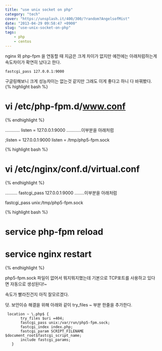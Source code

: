 ```yaml
---
title: "use unix socket on php"
category: "tech"
cover: "https://unsplash.it/400/300/?random?AngelsofMist"
date: "2013-04-29 09:58:47 +0900"
slug: "use-unix-socket-on-php"
tags: 
    - php
    - centos
---
```


nginx 와 php-fpm 을 연동할 때 지금은 크게 차이가 없지만 예전에는 아래처럼하는게 속도차이가 확연히 났다고 한다.

`fastcgi_pass 127.0.0.1:9000`


구글링해보니 크게 성능차이는 없는것 같지만 그래도 이게 좋다고 하니 다 바꿔봤다.
{% highlight bash %}
# vi /etc/php-fpm.d/www.conf
{% endhighlight %}


............
listen = 127.0.0.1:9000
............이부분을 아래처럼

;listen = 127.0.0.1:9000
listen = /tmp/php5-fpm.sock

{% highlight bash %}
# vi /etc/nginx/conf.d/virtual.conf
{% endhighlight %}

..........
fastcgi_pass 127.0.0.1:9000
........이부분을 아래처럼

fastcgi_pass unix:/tmp/php5-fpm.sock

{% highlight bash %}
# service php-fpm reload
# service nginx restart
{% endhighlight %}


php5-fpm.sock 파일이 없어서 뭐지뭐지했는데 기본으로 TCP포트를 사용하고 있다면 자동으로 생성된다!~

속도가 빨라진건지 아직 잘모르겠다.

덧. 보안이슈 해결을 위해 아래와 같이 try_files ~ 부분 한줄을 추가한다.
 ```
  location ~ \.php$ {
        try_files $uri =404;  
        fastcgi_pass unix:/var/run/php5-fpm.sock;
        fastcgi_index index.php;
        fastcgi_param SCRIPT_FILENAME $document_root$fastcgi_script_name;
        include fastcgi_params;
    }
 ```
